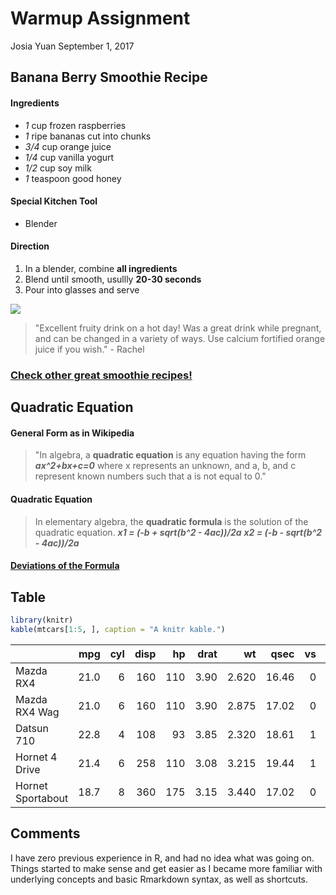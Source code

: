 Warmup Assignment
================
Josia Yuan
September 1, 2017

Banana Berry Smoothie Recipe
----------------------------

#### Ingredients

-   *1* cup frozen raspberries
-   *1* ripe bananas cut into chunks
-   *3/4* cup orange juice
-   *1/4* cup vanilla yogurt
-   *1/2* cup soy milk
-   *1* teaspoon good honey

#### Special Kitchen Tool

-   Blender

#### Direction

1.  In a blender, combine **all ingredients**
2.  Blend until smooth, usullly **20-30 seconds**
3.  Pour into glasses and serve

![](http://images.media-allrecipes.com/userphotos/720x405/3214678.jpg)

> "Excellent fruity drink on a hot day! Was a great drink while pregnant, and can be changed in a variety of ways. Use calcium fortified orange juice if you wish." - Rachel

### [Check other great smoothie recipes!](http://allrecipes.com/recipes/138/drinks/smoothies/?internalSource=recipe%20breadcrumb&referringId=32560&referringContentType=recipe&referringPosition=4&clickId=recipe%20breadcrumb%204)

Quadratic Equation
------------------

#### General Form as in Wikipedia

> "In algebra, a **quadratic equation** is any equation having the form
> ***ax^2+bx+c=0***
> where x represents an unknown, and a, b, and c represent known numbers such that a is not equal to 0."

#### Quadratic Equation

> In elementary algebra, the **quadratic formula** is the solution of the quadratic equation.
> ***x1 = (-b + sqrt(b^2 - 4ac))/2a***
> ***x2 = (-b - sqrt(b^2 - 4ac))/2a***

#### [Deviations of the Formula](https://en.wikipedia.org/wiki/Quadratic_formula#Derivation_of_the_formula)

Table
-----

``` r
library(knitr)
kable(mtcars[1:5, ], caption = "A knitr kable.")
```

|                   |   mpg|  cyl|  disp|   hp|  drat|     wt|   qsec|   vs|   am|  gear|  carb|
|-------------------|-----:|----:|-----:|----:|-----:|------:|------:|----:|----:|-----:|-----:|
| Mazda RX4         |  21.0|    6|   160|  110|  3.90|  2.620|  16.46|    0|    1|     4|     4|
| Mazda RX4 Wag     |  21.0|    6|   160|  110|  3.90|  2.875|  17.02|    0|    1|     4|     4|
| Datsun 710        |  22.8|    4|   108|   93|  3.85|  2.320|  18.61|    1|    1|     4|     1|
| Hornet 4 Drive    |  21.4|    6|   258|  110|  3.08|  3.215|  19.44|    1|    0|     3|     1|
| Hornet Sportabout |  18.7|    8|   360|  175|  3.15|  3.440|  17.02|    0|    0|     3|     2|

Comments
--------

I have zero previous experience in R, and had no idea what was going on. Things started to make sense and get easier as I became more familiar with underlying concepts and basic Rmarkdown syntax, as well as shortcuts.
